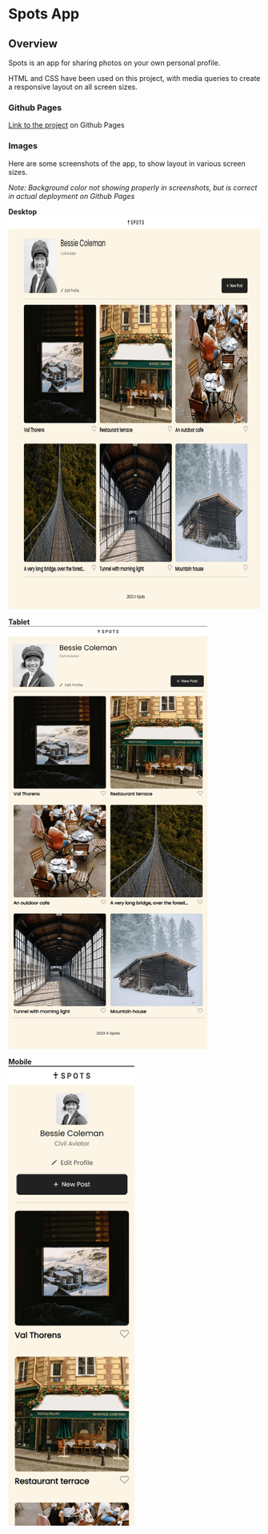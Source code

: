 # Spots App

## Overview

Spots is an app for sharing photos on your own personal profile.

HTML and CSS have been used on this project, with media queries to create a responsive layout on all screen sizes.

### Github Pages

[Link to the project](https://bdanahy.github.io/se_project_spots/) on Github Pages

### Images

Here are some screenshots of the app, to show layout in various screen sizes.

_Note: Background color not showing properly in screenshots, but is correct in actual deployment on Github Pages_

**Desktop**  
<img src="./images/spots-desktop.png" alt="Spots app desktop" width="824" height="784">

**Tablet**  
<img src="./images/spots-tablet.png" width="398" height="843">

**Mobile**  
<img src="./images/spots-mobile.png" width="252" height="917">
